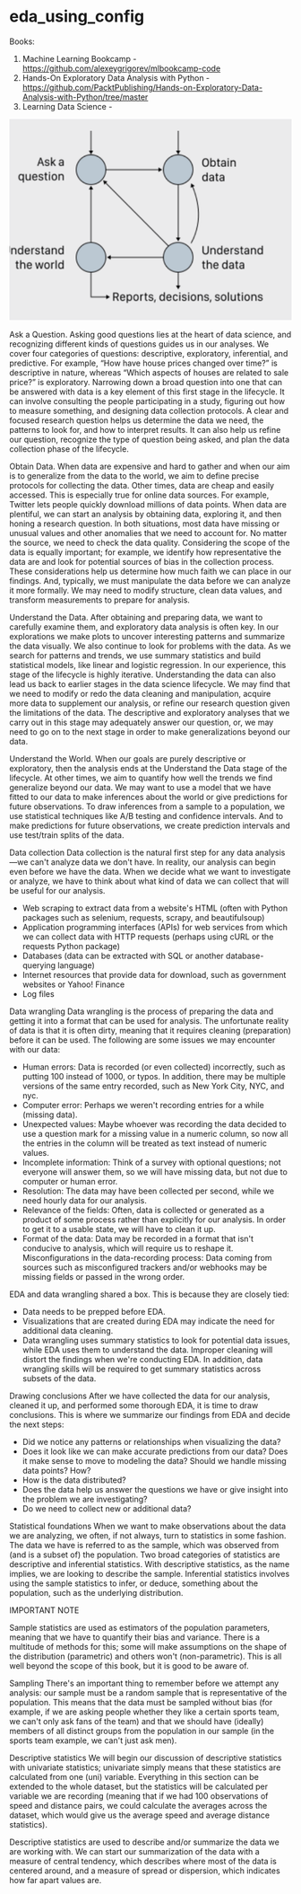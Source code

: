 # eda_using_config
Books: 
1. Machine Learning Bookcamp - https://github.com/alexeygrigorev/mlbookcamp-code
2. Hands-On Exploratory Data Analysis with Python - https://github.com/PacktPublishing/Hands-on-Exploratory-Data-Analysis-with-Python/tree/master
3. Learning Data Science -


![11](https://github.com/andysingal/eda_using_config/blob/main/images/Screenshot%202023-07-17%20at%201.55.56%20PM.png)

Ask a Question.
Asking good questions lies at the heart of data science, and recognizing different kinds of questions guides us in our analyses. We cover four categories of questions: descriptive, exploratory, inferential, and predictive. For example, “How have house prices changed over time?” is descriptive in nature, whereas “Which aspects of houses are related to sale price?” is exploratory. Narrowing down a broad question into one that can be answered with data is a key element of this first stage in the lifecycle. It can involve consulting the people participating in a study, figuring out how to measure something, and designing data collection protocols. A clear and focused research question helps us determine the data we need, the patterns to look for, and how to interpret results. It can also help us refine our question, recognize the type of question being asked, and plan the data collection phase of the lifecycle.

Obtain Data.
When data are expensive and hard to gather and when our aim is to generalize from the data to the world, we aim to define precise protocols for collecting the data. Other times, data are cheap and easily accessed. This is especially true for online data sources. For example, Twitter lets people quickly download millions of data points. When data are plentiful, we can start an analysis by obtaining data, exploring it, and then honing a research question. In both situations, most data have missing or unusual values and other anomalies that we need to account for. No matter the source, we need to check the data quality. Considering the scope of the data is equally important; for example, we identify how representative the data are and look for potential sources of bias in the collection process. These considerations help us determine how much faith we can place in our findings. And, typically, we must manipulate the data before we can analyze it more formally. We may need to modify structure, clean data values, and transform measurements to prepare for analysis.

Understand the Data.
After obtaining and preparing data, we want to carefully examine them, and exploratory data analysis is often key. In our explorations we make plots to uncover interesting patterns and summarize the data visually. We also continue to look for problems with the data. As we search for patterns and trends, we use summary statistics and build statistical models, like linear and logistic regression. In our experience, this stage of the lifecycle is highly iterative. Understanding the data can also lead us back to earlier stages in the data science lifecycle. We may find that we need to modify or redo the data cleaning and manipulation, acquire more data to supplement our analysis, or refine our research question given the limitations of the data. The descriptive and exploratory analyses that we carry out in this stage may adequately answer our question, or, we may need to go on to the next stage in order to make generalizations beyond our data.

Understand the World.
When our goals are purely descriptive or exploratory, then the analysis ends at the Understand the Data stage of the lifecycle. At other times, we aim to quantify how well the trends we find generalize beyond our data. We may want to use a model that we have fitted to our data to make inferences about the world or give predictions for future observations. To draw inferences from a sample to a population, we use statistical techniques like A/B testing and confidence intervals. And to make predictions for future observations, we create prediction intervals and use test/train splits of the data.



Data collection
Data collection is the natural first step for any data analysis—we can't analyze data we don't have. In reality, our analysis can begin even before we have the data. When we decide what we want to investigate or analyze, we have to think about what kind of data we can collect that will be useful for our analysis.

- Web scraping to extract data from a website's HTML (often with Python packages such as selenium, requests, scrapy, and beautifulsoup)
- Application programming interfaces (APIs) for web services from which we can collect data with HTTP requests (perhaps using cURL or the requests Python package)
- Databases (data can be extracted with SQL or another database-querying language)
- Internet resources that provide data for download, such as government websites or Yahoo! Finance
- Log files

Data wrangling
Data wrangling is the process of preparing the data and getting it into a format that can be used for analysis. The unfortunate reality of data is that it is often dirty, meaning that it requires cleaning (preparation) before it can be used. The following are some issues we may encounter with our data:

- Human errors: Data is recorded (or even collected) incorrectly, such as putting 100 instead of 1000, or typos. In addition, there may be multiple versions of the same entry recorded, such as New York City, NYC, and nyc.
- Computer error: Perhaps we weren't recording entries for a while (missing data).
- Unexpected values: Maybe whoever was recording the data decided to use a question mark for a missing value in a numeric column, so now all the entries in the column will be treated as text instead of numeric values.
- Incomplete information: Think of a survey with optional questions; not everyone will answer them, so we will have missing data, but not due to computer or human error.
- Resolution: The data may have been collected per second, while we need hourly data for our analysis.
- Relevance of the fields: Often, data is collected or generated as a product of some process rather than explicitly for our analysis. In order to get it to a usable state, we will have to clean it up.
- Format of the data: Data may be recorded in a format that isn't conducive to analysis, which will require us to reshape it.
Misconfigurations in the data-recording process: Data coming from sources such as misconfigured trackers and/or webhooks may be missing fields or passed in the wrong order.


EDA and data wrangling shared a box. This is because they are closely tied:

- Data needs to be prepped before EDA.
- Visualizations that are created during EDA may indicate the need for additional data cleaning.
- Data wrangling uses summary statistics to look for potential data issues, while EDA uses them to understand the data. Improper cleaning will distort the findings when we're conducting EDA. In addition, data wrangling skills will be required to get summary statistics across subsets of the data.

Drawing conclusions
After we have collected the data for our analysis, cleaned it up, and performed some thorough EDA, it is time to draw conclusions. This is where we summarize our findings from EDA and decide the next steps:

- Did we notice any patterns or relationships when visualizing the data?
- Does it look like we can make accurate predictions from our data? Does it make sense to move to modeling the data?
Should we handle missing data points? How?
- How is the data distributed?
- Does the data help us answer the questions we have or give insight into the problem we are investigating?
- Do we need to collect new or additional data?


Statistical foundations
When we want to make observations about the data we are analyzing, we often, if not always, turn to statistics in some fashion. The data we have is referred to as the sample, which was observed from (and is a subset of) the population. Two broad categories of statistics are descriptive and inferential statistics. With descriptive statistics, as the name implies, we are looking to describe the sample. Inferential statistics involves using the sample statistics to infer, or deduce, something about the population, such as the underlying distribution.

IMPORTANT NOTE

Sample statistics are used as estimators of the population parameters, meaning that we have to quantify their bias and variance. There is a multitude of methods for this; some will make assumptions on the shape of the distribution (parametric) and others won't (non-parametric). This is all well beyond the scope of this book, but it is good to be aware of.


Sampling
There's an important thing to remember before we attempt any analysis: our sample must be a random sample that is representative of the population. This means that the data must be sampled without bias (for example, if we are asking people whether they like a certain sports team, we can't only ask fans of the team) and that we should have (ideally) members of all distinct groups from the population in our sample (in the sports team example, we can't just ask men).


Descriptive statistics
We will begin our discussion of descriptive statistics with univariate statistics; univariate simply means that these statistics are calculated from one (uni) variable. Everything in this section can be extended to the whole dataset, but the statistics will be calculated per variable we are recording (meaning that if we had 100 observations of speed and distance pairs, we could calculate the averages across the dataset, which would give us the average speed and average distance statistics).

Descriptive statistics are used to describe and/or summarize the data we are working with. We can start our summarization of the data with a measure of central tendency, which describes where most of the data is centered around, and a measure of spread or dispersion, which indicates how far apart values are.
